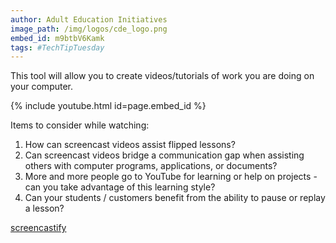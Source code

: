 ```yaml
---
author: Adult Education Initiatives
image_path: /img/logos/cde_logo.png
embed_id: m9btbV6Kamk
tags: #TechTipTuesday
---
```

This tool will allow you to create videos/tutorials of work you are doing on your computer.

{% include youtube.html id=page.embed_id %}

Items to consider while watching:

  1.  How can screencast videos assist flipped lessons?
  2.  Can screencast videos bridge a communication gap when assisting others with computer programs, applications, or documents?
  3.  More and more people go to YouTube for learning or help on projects - can you take advantage of this learning style?
  4.  Can your students / customers benefit from the ability to pause or replay a lesson?

[screencastify](https://www.screencastify.com/)